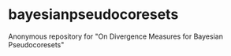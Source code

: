 # bayesianpseudocoresets
Anonymous repository for "On Divergence Measures for Bayesian Pseudocoresets"
